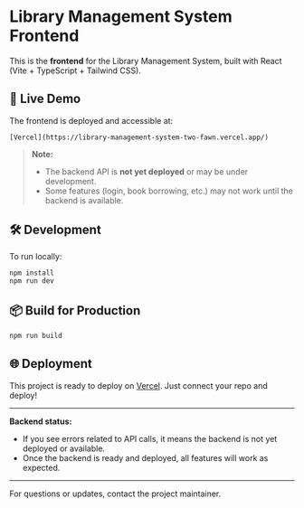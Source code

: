 # Library Management System Frontend

This is the **frontend** for the Library Management System, built with React (Vite + TypeScript + Tailwind CSS).

## 🚀 Live Demo

The frontend is deployed and accessible at:

```
[Vercel](https://library-management-system-two-fawn.vercel.app/)
```

> **Note:**
> - The backend API is **not yet deployed** or may be under development.
> - Some features (login, book borrowing, etc.) may not work until the backend is available.

## 🛠️ Development

To run locally:

```bash
npm install
npm run dev
```

## 📦 Build for Production

```bash
npm run build
```

## 🌐 Deployment

This project is ready to deploy on [Vercel](https://vercel.com/). Just connect your repo and deploy!

---

**Backend status:**
- If you see errors related to API calls, it means the backend is not yet deployed or available.
- Once the backend is ready and deployed, all features will work as expected.

---

For questions or updates, contact the project maintainer.
